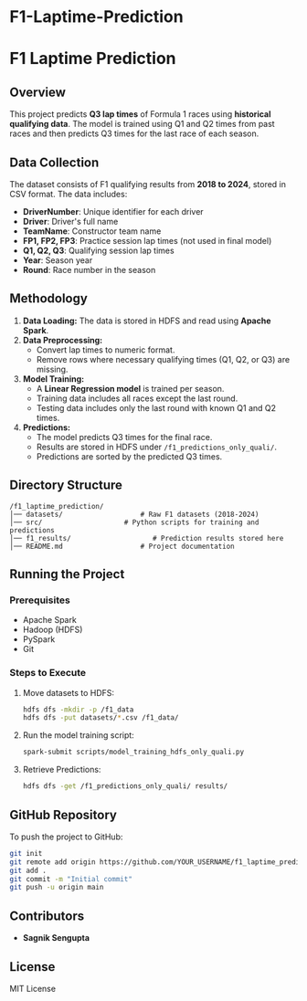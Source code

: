 # F1-Laptime-Prediction

# F1 Laptime Prediction

## Overview
This project predicts **Q3 lap times** of Formula 1 races using **historical qualifying data**. The model is trained using Q1 and Q2 times from past races and then predicts Q3 times for the last race of each season.

## Data Collection
The dataset consists of F1 qualifying results from **2018 to 2024**, stored in CSV format. The data includes:
- **DriverNumber**: Unique identifier for each driver
- **Driver**: Driver's full name
- **TeamName**: Constructor team name
- **FP1, FP2, FP3**: Practice session lap times (not used in final model)
- **Q1, Q2, Q3**: Qualifying session lap times
- **Year**: Season year
- **Round**: Race number in the season

## Methodology
1. **Data Loading:** The data is stored in HDFS and read using **Apache Spark**.
2. **Data Preprocessing:**
   - Convert lap times to numeric format.
   - Remove rows where necessary qualifying times (Q1, Q2, or Q3) are missing.
3. **Model Training:**
   - A **Linear Regression model** is trained per season.
   - Training data includes all races except the last round.
   - Testing data includes only the last round with known Q1 and Q2 times.
4. **Predictions:**
   - The model predicts Q3 times for the final race.
   - Results are stored in HDFS under `/f1_predictions_only_quali/`.
   - Predictions are sorted by the predicted Q3 times.

## Directory Structure
```
/f1_laptime_prediction/
│── datasets/                   # Raw F1 datasets (2018-2024)
│── src/                    # Python scripts for training and predictions
│── f1_results/                    # Prediction results stored here
│── README.md                   # Project documentation
```

## Running the Project
### Prerequisites
- Apache Spark
- Hadoop (HDFS)
- PySpark
- Git

### Steps to Execute
1. Move datasets to HDFS:
   ```bash
   hdfs dfs -mkdir -p /f1_data
   hdfs dfs -put datasets/*.csv /f1_data/
   ```
2. Run the model training script:
   ```bash
   spark-submit scripts/model_training_hdfs_only_quali.py
   ```
3. Retrieve Predictions:
   ```bash
   hdfs dfs -get /f1_predictions_only_quali/ results/
   ```

## GitHub Repository
To push the project to GitHub:
```bash
git init
git remote add origin https://github.com/YOUR_USERNAME/f1_laptime_prediction.git
git add .
git commit -m "Initial commit"
git push -u origin main
```

## Contributors
- **Sagnik Sengupta**  

## License
MIT License

